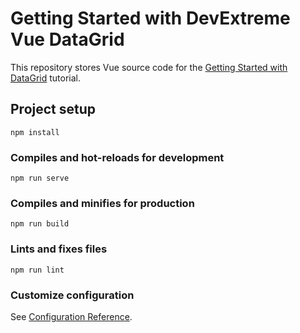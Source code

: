 # Getting Started with DevExtreme Vue DataGrid

This repository stores Vue source code for the [Getting Started with DataGrid](https://js.devexpress.com/Documentation/Guide/UI_Components/DataGrid/Getting_Started_with_DataGrid/) tutorial.

## Project setup
```
npm install
```

### Compiles and hot-reloads for development
```
npm run serve
```

### Compiles and minifies for production
```
npm run build
```

### Lints and fixes files
```
npm run lint
```

### Customize configuration
See [Configuration Reference](https://cli.vuejs.org/config/).
